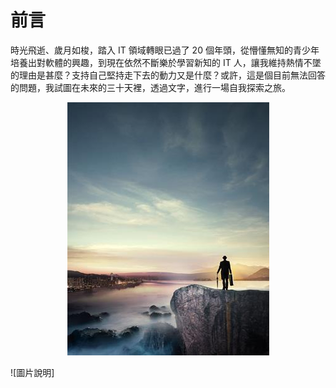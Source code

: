 # 前言

時光飛逝、歲月如梭，踏入 IT 領域轉眼已過了 20 個年頭，從懵懂無知的青少年培養出對軟體的興趣，到現在依然不斷樂於學習新知的 IT 人，讓我維持熱情不墜的理由是甚麼？支持自己堅持走下去的動力又是什麼？或許，這是個目前無法回答的問題，我試圖在未來的三十天裡，透過文字，進行一場自我探索之旅。

  <p align="center"><img src="images/AD353461-2ED0-C3E8-58D3-5902040DF120.jpg@700w_0e_1l.jpg" /></p>
 ![圖片說明]

